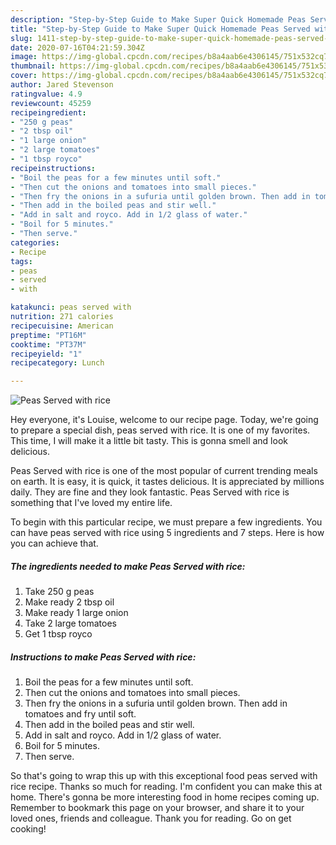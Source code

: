 ```yaml
---
description: "Step-by-Step Guide to Make Super Quick Homemade Peas Served with rice"
title: "Step-by-Step Guide to Make Super Quick Homemade Peas Served with rice"
slug: 1411-step-by-step-guide-to-make-super-quick-homemade-peas-served-with-rice
date: 2020-07-16T04:21:59.304Z
image: https://img-global.cpcdn.com/recipes/b8a4aab6e4306145/751x532cq70/peas-served-with-rice-recipe-main-photo.jpg
thumbnail: https://img-global.cpcdn.com/recipes/b8a4aab6e4306145/751x532cq70/peas-served-with-rice-recipe-main-photo.jpg
cover: https://img-global.cpcdn.com/recipes/b8a4aab6e4306145/751x532cq70/peas-served-with-rice-recipe-main-photo.jpg
author: Jared Stevenson
ratingvalue: 4.9
reviewcount: 45259
recipeingredient:
- "250 g peas"
- "2 tbsp oil"
- "1 large onion"
- "2 large tomatoes"
- "1 tbsp royco"
recipeinstructions:
- "Boil the peas for a few minutes until soft."
- "Then cut the onions and tomatoes into small pieces."
- "Then fry the onions in a sufuria until golden brown. Then add in tomatoes and fry until soft."
- "Then add in the boiled peas and stir well."
- "Add in salt and royco. Add in 1/2 glass of water."
- "Boil for 5 minutes."
- "Then serve."
categories:
- Recipe
tags:
- peas
- served
- with

katakunci: peas served with 
nutrition: 271 calories
recipecuisine: American
preptime: "PT16M"
cooktime: "PT37M"
recipeyield: "1"
recipecategory: Lunch

---
```



![Peas Served with rice](https://img-global.cpcdn.com/recipes/b8a4aab6e4306145/751x532cq70/peas-served-with-rice-recipe-main-photo.jpg)

Hey everyone, it's Louise, welcome to our recipe page. Today, we're going to prepare a special dish, peas served with rice. It is one of my favorites. This time, I will make it a little bit tasty. This is gonna smell and look delicious.



Peas Served with rice is one of the most popular of current trending meals on earth. It is easy, it is quick, it tastes delicious. It is appreciated by millions daily. They are fine and they look fantastic. Peas Served with rice is something that I've loved my entire life.


To begin with this particular recipe, we must prepare a few ingredients. You can have peas served with rice using 5 ingredients and 7 steps. Here is how you can achieve that.

<!--inarticleads1-->

##### The ingredients needed to make Peas Served with rice:

1. Take 250 g peas
1. Make ready 2 tbsp oil
1. Make ready 1 large onion
1. Take 2 large tomatoes
1. Get 1 tbsp royco




<!--inarticleads2-->

##### Instructions to make Peas Served with rice:

1. Boil the peas for a few minutes until soft.
1. Then cut the onions and tomatoes into small pieces.
1. Then fry the onions in a sufuria until golden brown. Then add in tomatoes and fry until soft.
1. Then add in the boiled peas and stir well.
1. Add in salt and royco. Add in 1/2 glass of water.
1. Boil for 5 minutes.
1. Then serve.




So that's going to wrap this up with this exceptional food peas served with rice recipe. Thanks so much for reading. I'm confident you can make this at home. There's gonna be more interesting food in home recipes coming up. Remember to bookmark this page on your browser, and share it to your loved ones, friends and colleague. Thank you for reading. Go on get cooking!
